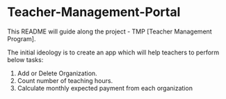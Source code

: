 # Teacher-Management-Portal

<p>
This README will guide along the project - TMP [Teacher Management Program].

The initial ideology is to create an app which will help teachers to perform below tasks:
1. Add or Delete Organization.
2. Count number of teaching hours.
3. Calculate monthly expected payment from each organization
</p>